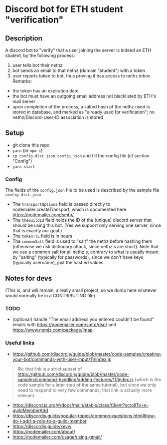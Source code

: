 Discord bot for ETH student "verification"
===

## Description
A discord bot to "verify" that a user joining the server is indeed an ETH student, by the following process:
1. user tells bot their nethz
2. bot sends an email to that nethz (domain "student") with a token
3. user reports token to bot, thus proving it has access to nethz inbox
Remarks:
- the token has an expiration date
- the bot must have an outgoing email address not blacklisted by ETH's mail server
- upon completion of the process, a salted hash of the nethz used is stored in database, and marked as "already used for verification"; no nethz/Discord-User-ID association is stored

## Setup

- git clone this repo
- `yarn` (or `npm i`)
- `cp config-dist.json config.json` and fill the config file (cf section "Config")
- `yarn start`

### Config
The fields of the `config.json` file to be used is described by the sample file `config-dist.json`
- The `transportOptions` field is passed directly to nodemailer.createTransport, which is documented here: https://nodemailer.com/smtp/
- The `theGuildId` field holds the ID of the (unique) discord server that should be using this bot. (Yes we support only serving one server, since that is exactly our goal.)
- The `tokenTTL` field is in hours
- The `commonSalt` field is used to "salt" the nethz before hashing them (otherwise we risk dictionary attack, since nethz's are short). Note that we use a common salt for all nethz's, contrary to what is usually meant by "salting" (typically for passwords), since we don't have keys (typically username), just the hashed values.

## Notes for devs
(This is, and will remain, a really small project, so we dump here whatever would normally be in a CONTRIBUTING file)

### TODO
- (optional) handle "The email address you entered couldn't be found" emails with https://nodemailer.com/smtp/dsn/ and https://www.npmjs.com/package/imap

### Useful links
- https://github.com/discordjs/guide/blob/master/code-samples/creating-your-bot/commands-with-user-input/11/index.js
> Rk: that link is a strict subset of  https://github.com/discordjs/guide/blob/master/code-samples/command-handling/adding-features/11/index.js (which is the code sample for a later step of the same tutorial), but since we only need to respond to very few commands, that link is actually more relevant
- https://discord.js.org/#/docs/main/stable/class/Client?scrollTo=e-guildMemberAdd
- https://discordjs.guide/popular-topics/common-questions.html#how-do-i-add-a-role-to-a-guild-member
- https://discordjs.guide/keyv/
- https://nodemailer.com/about/
- https://nodemailer.com/usage/using-gmail/
